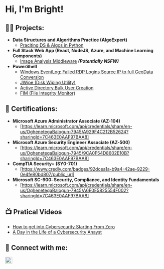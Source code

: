 <h1>Hi, I'm Bright! </h1>

<h2>👨‍💻 Projects:</h2>

- <b>Data Structures and Algorithms Practice (AlgoExpert)</b>
  - [Praciting DS & Algos in Python](https://github.com/joshmadakor1/Algorithms-Practice)
- <b>Full Stack Web App (React, NodeJS, Azure, and Machine Learning Components)</b>
  - [Image Analysis Middleware](https://github.com/joshmadakor1/4chan-Image-Analysis-Middleware-C964) <b><i>(Potentially NSFW)</b></i>
- <b>PowerShell</b>
  - [Windows EventLog: Failed RDP Logins Source IP to full GeoData Conversion](https://github.com/joshmadakor1/Sentinel-Lab)
  - [JWipe (Disk Wiping Utility)](https://github.com/joshmadakor1/Jwipe.PowerShell)
  - [Active Directory Bulk User Creation](https://github.com/joshmadakor1/AD_PS)
  - [FIM (File Integrity Monitor)](https://github.com/joshmadakor1/PowerShell-Integrity-FIM)

 
<h2>📖 Certifications:</h2>

- <b>Microsoft Azure Administrator Associate (AZ-104)</b>
  - [https://learn.microsoft.com/api/credentials/share/en-us/OghenetegaBalogun-7945/A929F4C212B52624?sharingId=7C463E0AAF97BAA8]
- <b>Microsoft Azure Security Engineer Associate (AZ-500)</b>
  - [https://learn.microsoft.com/api/credentials/share/en-us/OghenetegaBalogun-7945/9CA0F54D8602E10B?sharingId=7C463E0AAF97BAA8]
- <b>CompTIA Security+ (SY0-701)</b>
  - [https://www.credly.com/badges/92dcea1a-b9a4-42ae-9229-0e4fe80bd807/public_url]
- <b>Microsoft SC-900: Security, Compliance, and Identity Fundamentals</b>
  - [https://learn.microsoft.com/api/credentials/share/en-us/OghenetegaBalogun-7945/A6E0E5825554F002?sharingId=7C463E0AAF97BAA8]

<h2>📺 Pratical Videos</h2>

- [How to get into Cybersecurity Starting From Zero](https://www.youtube.com/watch?v=a83ASGn_V_s)
- [A Day in the Life of a Cybersecurity Anayst](https://www.youtube.com/watch?v=uHy3oM7NnoU)


<h2> 🤳 Connect with me:</h2>

[<img align="left" alt="JoshMadakor | LinkedIn" width="22px" src="https://cdn.jsdelivr.net/npm/simple-icons@v3/icons/linkedin.svg" />][linkedin]


[linkedin]: https://linkedin.com/in/joshmadakor

